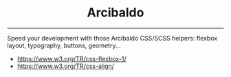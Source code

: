 <div align="center">
  <h1>Arcibaldo</h1>
</div>

<hr>

Speed your development with those Arcibaldo CSS/SCSS helpers: flexbox layout, typography, buttons, geometry...




- https://www.w3.org/TR/css-flexbox-1/
- https://www.w3.org/TR/css-align/